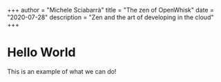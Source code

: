 +++
author = "Michele Sciabarrà"
title = "The zen of OpenWhisk"
date = "2020-07-28"
description = "Zen and the art of developing in the cloud"
+++

# Hello World

This is an example of what we can do!


<!--stackedit_data:
eyJoaXN0b3J5IjpbMTYzNjAzODYzMSwtMTE2MDA2NTkzNV19
-->
